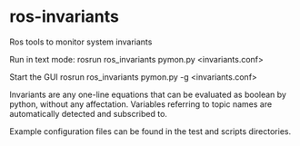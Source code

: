 ros-invariants
==============

Ros tools to monitor system invariants

Run in text mode:
rosrun ros_invariants pymon.py <invariants.conf>

Start the GUI
rosrun ros_invariants pymon.py -g <invariants.conf>

Invariants are any one-line equations that can be evaluated as boolean by
python, without any affectation. Variables referring to topic names are
automatically detected and subscribed to. 

Example configuration files can be found in the test and scripts directories.
